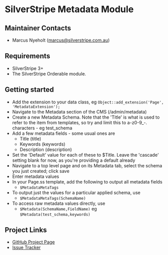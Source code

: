 # SilverStripe Metadata Module

## Maintainer Contacts
* Marcus Nyeholt (<marcus@silverstripe.com.au>)

## Requirements
* SilverStripe 3+
* The SilverStripe Orderable module.

## Getting started

* Add the extension to your data class, eg `Object::add_extension('Page', 'MetadataExtension');`
* Navigate to the Metadata section of the CMS (/admin/metadata)
* Create a new Metadata Schema. Note that the 'Title' is what is used to refer to the item from templates, so try and 
  limit this to a-z0-9_-. characters - eg test_schema
* Add a few metadata fields - some usual ones are
  * Title (title)
  * Keywords (keywords)
  * Description (description)
* Set the 'Default' value for each of these to $Title. Leave the 'cascade' setting blank for now, as you're providing
  a default already
* Navigate to a top level page and on its Metadata tab, select the schema you just created; click save
* Enter metadata values
* In your Page.ss template, add the following to output all metadata fields
  * `$MetadataMetaTags` 
* To output just the values for a particular applied schema, use
  * `$MetadataMetaTags(SchemaName)`
* To access raw metadata values directly, use
  * `$Metadata(SchemaName,FieldName)` eg `$Metadata(test_schema,keywords)`

## Project Links
* [GitHub Project Page](https://github.com/ajshort/silverstripe-metadata)
* [Issue Tracker](https://github.com/ajshort/silverstripe-metadata/issues)
